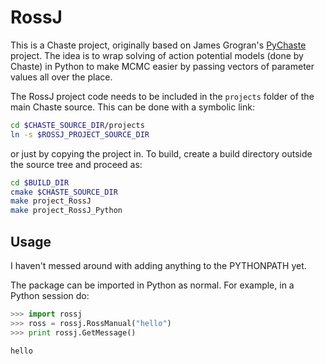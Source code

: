 # RossJ

This is a Chaste project, originally based on James Grogran's [PyChaste](https://github.com/jmsgrogan/PyChaste) project. The idea is to wrap solving of action potential models (done by Chaste) in Python to make MCMC easier by passing vectors of parameter values all over the place.

The RossJ project code needs to be included in the `projects` folder of the main Chaste source. This can be done with a symbolic link:

```bash
cd $CHASTE_SOURCE_DIR/projects
ln -s $ROSSJ_PROJECT_SOURCE_DIR
```

or just by copying the project in. To build, create a build directory outside the source tree and proceed as:

```bash
cd $BUILD_DIR
cmake $CHASTE_SOURCE_DIR
make project_RossJ
make project_RossJ_Python
``` 

## Usage

I haven't messed around with adding anything to the PYTHONPATH yet.

The package can be imported in Python as normal. For example, in a Python session do:

```python
>>> import rossj
>>> ross = rossj.RossManual("hello")
>>> print rossj.GetMessage()

hello
```
